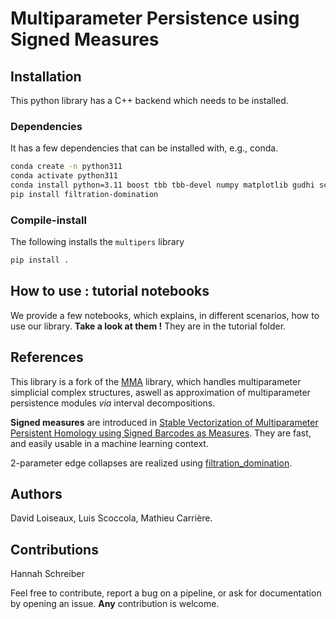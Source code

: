 # Multiparameter Persistence using Signed Measures

## Installation
This python library has a C++ backend which needs to be installed. 

### Dependencies
It has a few dependencies that can be installed with, e.g., conda.
```sh
conda create -n python311
conda activate python311
conda install python=3.11 boost tbb tbb-devel numpy matplotlib gudhi scikit-learn cython sympy tqdm cycler typing shapely numba -c conda-forge
pip install filtration-domination
```

### Compile-install
The following installs the `multipers` library
```sh
pip install .
```
## How to use : tutorial notebooks
We provide a few notebooks, which explains, in different scenarios, how to use our library. **Take a look at them !** They are in the tutorial folder.


## References
This library is a fork of the [MMA](https://github.com/DavidLapous/multipers) library, which handles multiparameter simplicial complex structures, aswell as approximation of multiparameter persistence modules *via* interval decompositions.

**Signed measures** are introduced in [Stable Vectorization of Multiparameter Persistent Homology using Signed Barcodes as Measures](). They are fast, and easily usable in a machine learning context.

2-parameter edge collapses are realized using [filtration_domination](https://github.com/aj-alonso/filtration_domination/).


## Authors
David Loiseaux, Luis Scoccola, Mathieu Carrière. 

## Contributions
Hannah Schreiber

Feel free to contribute, report a bug on a pipeline, or ask for documentation by opening an issue. **Any** contribution is welcome.